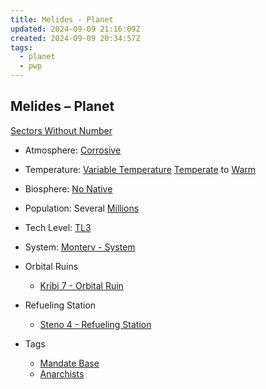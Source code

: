 ```yaml
---
title: Melides - Planet
updated: 2024-09-09 21:16:09Z
created: 2024-09-09 20:34:57Z
tags:
  - planet
  - pwp
---
```


## Melides &ndash; Planet

[Sectors Without Number](https://sectorswithoutnumber.com/sector/bfDcBzTtgpeyLUfwzjio/planet/KfgPcX9CW9JMgy10BNLt)

- Atmosphere: [Corrosive](../../../Gaming/StarsWithoutNumber/Corrosive.md)
- Temperature: [Variable Temperature](../../../Gaming/StarsWithoutNumber/Variable%20Temperature.md) [Temperate](../../../Gaming/StarsWithoutNumber/Temperate.md) to [Warm](../../../Gaming/StarsWithoutNumber/Warm.md)
- Biosphere: [No Native](../../../Gaming/StarsWithoutNumber/No%20Native.md)
- Population: Several [Millions](../../../Gaming/StarsWithoutNumber/Millions.md)
- Tech Level: [TL3](../../../Gaming/StarsWithoutNumber/TL3.md)
- System: [Monterv - System](../../../Gaming/StarsWithoutNumber/PiratesWithoutPlunder/Monterv%20-%20System.md)
- Orbital Ruins
   - [Kribi 7 - Orbital Ruin](../../../Gaming/StarsWithoutNumber/PiratesWithoutPlunder/Kribi%207%20-%20Orbital%20Ruin.md)
- Refueling Station
	- [Steno 4 - Refueling Station](../../../Gaming/StarsWithoutNumber/PiratesWithoutPlunder/Steno%204%20-%20Refueling%20Station.md)

- Tags
   - [Mandate Base](../../../Gaming/StarsWithoutNumber/Mandate%20Base.md)
   - [Anarchists](../../../Gaming/StarsWithoutNumber/Anarchists.md)
